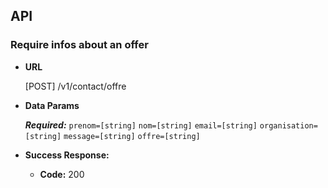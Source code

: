 ## API

### Require infos about an offer

* **URL**

  [POST] /v1/contact/offre

* **Data Params**

  ***Required:***
   `prenom=[string]`
   `nom=[string]`
   `email=[string]`
   `organisation=[string]`
   `message=[string]`
   `offre=[string]`

* **Success Response:**

  * **Code:** 200